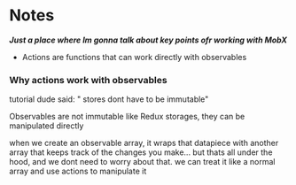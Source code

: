 # Notes
***Just a place where Im gonna talk about key points ofr working with MobX***

* Actions are functions that can work directly with observables
### Why actions work with observables
tutorial dude said: " stores dont have to be immutable"

Observables are not immutable like Redux storages, they can be manipulated directly

when we create an observable array, it wraps that datapiece with another array that keeps track of the changes you make... but thats all under the hood, and we dont need to worry about that. we can treat it like a normal array and use actions to manipulate it